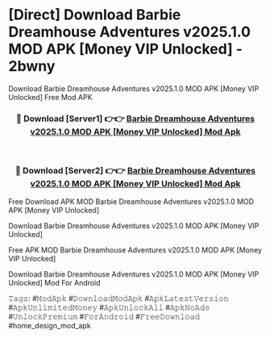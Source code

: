 # [Direct] Download Barbie Dreamhouse Adventures v2025.1.0 MOD APK [Money VIP Unlocked] - 2bwny
Download Barbie Dreamhouse Adventures v2025.1.0 MOD APK [Money VIP Unlocked] Free Mod APK

<div align="center">
<h3>🔴 Download [Server1] 👉👉 <a href="https://apk-comot.site?title=Barbie_Dreamhouse_Adventures_v2025.1.0_MOD_APK_[Money_VIP_Unlocked]">Barbie Dreamhouse Adventures v2025.1.0 MOD APK [Money VIP Unlocked] Mod Apk</a></h3><br>

<h3>🔴 Download [Server2] 👉👉 <a href="https://apk-comot.site?title=Barbie_Dreamhouse_Adventures_v2025.1.0_MOD_APK_[Money_VIP_Unlocked]">Barbie Dreamhouse Adventures v2025.1.0 MOD APK [Money VIP Unlocked] Mod Apk</a></h3>
</div>


Free Download APK MOD Barbie Dreamhouse Adventures v2025.1.0 MOD APK [Money VIP Unlocked]

Download Barbie Dreamhouse Adventures v2025.1.0 MOD APK [Money VIP Unlocked] 

Free APK MOD Barbie Dreamhouse Adventures v2025.1.0 MOD APK [Money VIP Unlocked] 

Download Barbie Dreamhouse Adventures v2025.1.0 MOD APK [Money VIP Unlocked] Mod For Android

𝚃𝚊𝚐𝚜: #𝙼𝚘𝚍𝙰𝚙𝚔 #𝙳𝚘𝚠𝚗𝚕𝚘𝚊𝚍𝙼𝚘𝚍𝙰𝚙𝚔 #𝙰𝚙𝚔𝙻𝚊𝚝𝚎𝚜𝚝𝚅𝚎𝚛𝚜𝚒𝚘𝚗 #𝙰𝚙𝚔𝚄𝚗𝚕𝚒𝚖𝚒𝚝𝚎𝚍𝙼𝚘𝚗𝚎𝚢 #𝙰𝚙𝚔𝚄𝚗𝚕𝚘𝚌𝚔𝙰𝚕𝚕 #𝙰𝚙𝚔𝙽𝚘𝙰𝚍𝚜 #𝚄𝚗𝚕𝚘𝚌𝚔𝙿𝚛𝚎𝚖𝚒𝚞𝚖 #𝙵𝚘𝚛𝙰𝚗𝚍𝚛𝚘𝚒𝚍 #𝙵𝚛𝚎𝚎𝙳𝚘𝚠𝚗𝚕𝚘𝚊𝚍 #home_design_mod_apk